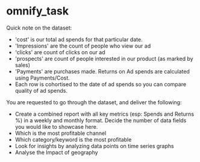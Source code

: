 # omnify_task




Quick note on the dataset: 
- 'cost' is our total ad spends for that particular date.
- 'Impressions' are the count of people who view our ad
- 'clicks' are count of clicks on our ad
-  'prospects' are count of people interested in our product (as marked by sales)
- 'Payments' are purchases made. Returns on Ad spends are calculated using Payments/Cost.
- Each row is cohortised to the date of ad spends so you can compare quality of ad spends.
 
You are requested to go through the dataset, and deliver the following:
- Create a combined report with all key metrics (esp: Spends and Returns %) in a weekly and monthly format. Decide the number of data fields you would like to showcase here.
- Which is the most profitable channel
- Which category/keyword is the most profitable
- Look for insights by analyzing data points on time series graphs
- Analyse the Impact of geography
